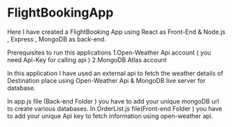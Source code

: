 # FlightBookingApp
Here I have created a FlightBooking App using React as Front-End & Node.js , Express , MongoDB as back-end.

Prerequisites to run this applications
1.Open-Weather Api account ( you need Api-Key for calling api )
2.MongoDB Atlas account


In this application I have used an external api to fetch the weather details of Destination place using Open-Weather Api & MongoDB live server for database.

In app.js file (Back-end Folder ) you have to add your unique mongoDB url to create various databases.
In OrderList.js file(Front-end Folder ) you have to add your unique Api key to fetch information using open-weather api.


